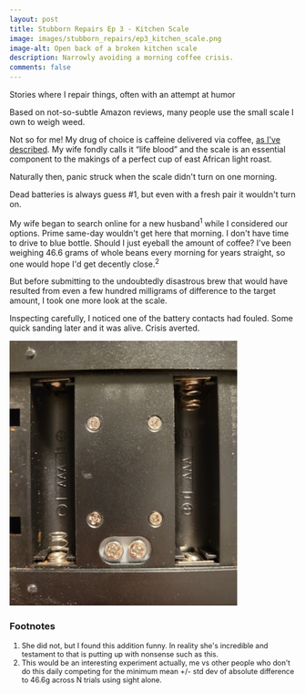 ```yaml
---
layout: post
title: Stubborn Repairs Ep 3 - Kitchen Scale
image: images/stubborn_repairs/ep3_kitchen_scale.png
image-alt: Open back of a broken kitchen scale
description: Narrowly avoiding a morning coffee crisis.
comments: false
---
```


<div class="story-intro">
Stories where I repair things, often with an attempt at humor
</div>

Based on not-so-subtle Amazon reviews, many people use the small scale I own to weigh weed.

Not so for me! My drug of choice is caffeine delivered via coffee, [as I've described](/2020/05/09/cold-brew.html). My wife fondly calls it “life blood” and the scale is an essential component to the makings of a perfect cup of east African light roast.

Naturally then, panic struck when the scale didn't turn on one morning.

Dead batteries is always guess #1, but even with a fresh pair it wouldn't turn on.

My wife began to search online for a new husband<sup>1</sup> while I considered our options. Prime same-day wouldn't get here that morning. I don't have time to drive to blue bottle. Should I just eyeball the amount of coffee? I've been weighing 46.6 grams of whole beans every morning for years straight, so one would hope I'd get decently close.<sup>2</sup>

But before submitting to the undoubtedly disastrous brew that would have resulted from even a few hundred milligrams of difference to the target amount, I took one more look at the scale.

Inspecting carefully, I noticed one of the battery contacts had fouled. Some quick sanding later and it was alive. Crisis averted.

<img src="/images/stubborn_repairs/ep3_kitchen_scale.png" width="400" height="464" alt="Open back of a broken kitchen scale" class="centered_img" />

### Footnotes

<ol style="font-size: 0.9em">
<li>She did not, but I found this addition funny. In reality she's incredible and testament to that is putting up with nonsense such as this.</li>
<li>This would be an interesting experiment actually, me vs other people who don't do this daily competing for the minimum mean +/- std dev of absolute difference to 46.6g across N trials using sight alone.</li>
</ol>
